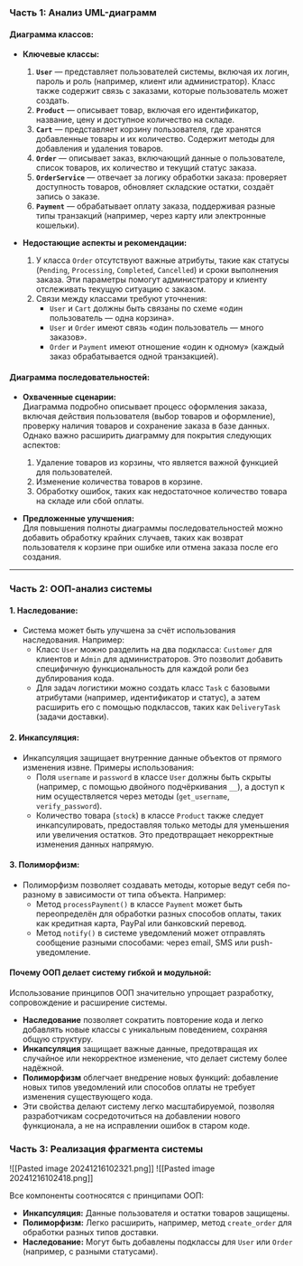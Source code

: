 ### **Часть 1: Анализ UML-диаграмм**

#### **Диаграмма классов:**

- **Ключевые классы:**
    
    1. **`User`** — представляет пользователей системы, включая их логин, пароль и роль (например, клиент или администратор). Класс также содержит связь с заказами, которые пользователь может создать.
    2. **`Product`** — описывает товар, включая его идентификатор, название, цену и доступное количество на складе.
    3. **`Cart`** — представляет корзину пользователя, где хранятся добавленные товары и их количество. Содержит методы для добавления и удаления товаров.
    4. **`Order`** — описывает заказ, включающий данные о пользователе, список товаров, их количество и текущий статус заказа.
    5. **`OrderService`** — отвечает за логику обработки заказа: проверяет доступность товаров, обновляет складские остатки, создаёт запись о заказе.
    6. **`Payment`** — обрабатывает оплату заказа, поддерживая разные типы транзакций (например, через карту или электронные кошельки).
- **Недостающие аспекты и рекомендации:**
    
    1. У класса `Order` отсутствуют важные атрибуты, такие как статусы (`Pending`, `Processing`, `Completed`, `Cancelled`) и сроки выполнения заказа. Эти параметры помогут администратору и клиенту отслеживать текущую ситуацию с заказом.
    2. Связи между классами требуют уточнения:
        - `User` и `Cart` должны быть связаны по схеме «один пользователь — одна корзина».
        - `User` и `Order` имеют связь «один пользователь — много заказов».
        - `Order` и `Payment` имеют отношение «один к одному» (каждый заказ обрабатывается одной транзакцией).

#### **Диаграмма последовательностей:**

- **Охваченные сценарии:**  
    Диаграмма подробно описывает процесс оформления заказа, включая действия пользователя (выбор товаров и оформление), проверку наличия товаров и сохранение заказа в базе данных. Однако важно расширить диаграмму для покрытия следующих аспектов:
    
    1. Удаление товаров из корзины, что является важной функцией для пользователей.
    2. Изменение количества товаров в корзине.
    3. Обработку ошибок, таких как недостаточное количество товара на складе или сбой оплаты.
- **Предложенные улучшения:**  
    Для повышения полноты диаграммы последовательностей можно добавить обработку крайних случаев, таких как возврат пользователя к корзине при ошибке или отмена заказа после его создания.
    

---

### **Часть 2: ООП-анализ системы**

#### **1. Наследование:**

- Система может быть улучшена за счёт использования наследования. Например:
    - Класс `User` можно разделить на два подкласса: `Customer` для клиентов и `Admin` для администраторов. Это позволит добавить специфичную функциональность для каждой роли без дублирования кода.
    - Для задач логистики можно создать класс `Task` с базовыми атрибутами (например, идентификатор и статус), а затем расширить его с помощью подклассов, таких как `DeliveryTask` (задачи доставки).

#### **2. Инкапсуляция:**

- Инкапсуляция защищает внутренние данные объектов от прямого изменения извне. Примеры использования:
    - Поля `username` и `password` в классе `User` должны быть скрыты (например, с помощью двойного подчёркивания `__`), а доступ к ним осуществляется через методы (`get_username`, `verify_password`).
    - Количество товара (`stock`) в классе `Product` также следует инкапсулировать, предоставляя только методы для уменьшения или увеличения остатков. Это предотвращает некорректные изменения данных напрямую.

#### **3. Полиморфизм:**

- Полиморфизм позволяет создавать методы, которые ведут себя по-разному в зависимости от типа объекта. Например:
    - Метод `processPayment()` в классе `Payment` может быть переопределён для обработки разных способов оплаты, таких как кредитная карта, PayPal или банковский перевод.
    - Метод `notify()` в системе уведомлений может отправлять сообщение разными способами: через email, SMS или push-уведомление.

#### **Почему ООП делает систему гибкой и модульной:**

Использование принципов ООП значительно упрощает разработку, сопровождение и расширение системы.

- **Наследование** позволяет сократить повторение кода и легко добавлять новые классы с уникальным поведением, сохраняя общую структуру.
- **Инкапсуляция** защищает важные данные, предотвращая их случайное или некорректное изменение, что делает систему более надёжной.
- **Полиморфизм** облегчает внедрение новых функций: добавление новых типов уведомлений или способов оплаты не требует изменения существующего кода.
- Эти свойства делают систему легко масштабируемой, позволяя разработчикам сосредоточиться на добавлении нового функционала, а не на исправлении ошибок в старом коде.

### Часть 3: Реализация фрагмента системы

![[Pasted image 20241216102321.png]]
![[Pasted image 20241216102418.png]]

 Все компоненты соотносятся с принципами ООП:

- **Инкапсуляция:** Данные пользователя и остатки товаров защищены.
- **Полиморфизм:** Легко расширить, например, метод `create_order` для обработки разных типов доставки.
- **Наследование:** Могут быть добавлены подклассы для `User` или `Order` (например, с разными статусами).